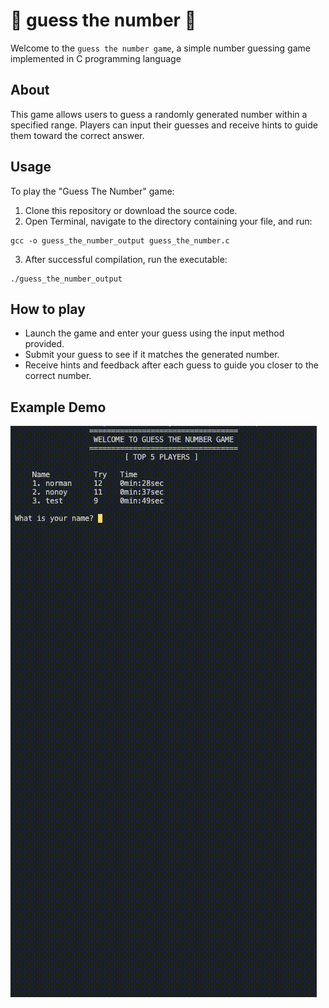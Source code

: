 # 🎰 guess the number 🎰
Welcome to the ``guess the number game``, a simple number guessing game implemented in C programming language

## About
This game allows users to guess a randomly generated number within a specified range. Players can input their guesses and receive hints to guide them toward the correct answer.

## Usage
To play the "Guess The Number" game:

1. Clone this repository or download the source code.
2. Open Terminal, navigate to the directory containing your file, and run:
```
gcc -o guess_the_number_output guess_the_number.c
```
3. After successful compilation, run the executable:
```
./guess_the_number_output
```
## How to play
- Launch the game and enter your guess using the input method provided.
- Submit your guess to see if it matches the generated number.
- Receive hints and feedback after each guess to guide you closer to the correct number.

## Example Demo
<img src="https://github.com/nixtomalon/guess-the-number/blob/master/screenshot/sample.gif"/>
